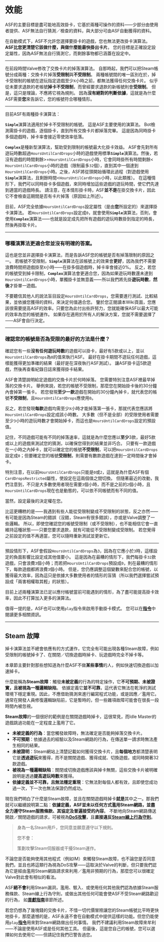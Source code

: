 # 效能

ASF的主要目標是盡可能地高效掛卡，它基於兩種可操作的資料⸺少部分由使用者提供、ASF無法自行猜測／檢查的資料，與大部分可由ASF自動獲得的資料。

在自動模式下，ASF不允許您選擇要掛卡的遊戲，您也無法更改掛卡演算法。 **ASF比您更清楚它該做什麼，與做什麼能最快掛出卡片**&#8203;。 您的目標是正確設定設定屬性，因為ASF無法自行猜測它，而剩餘事物都已涵蓋在設定中。

---

在前段時間Valve修改了交換卡片的掉落演算法。 自那時起，我們可以把Steam帳號分成兩種：交換卡片掉落&#8203;**受限制**&#8203;與&#8203;**不受限制**&#8203;。 兩種帳號間的唯一區別在於，掉卡受限制的帳號在遊玩指定遊戲至少&#8203;`X`&#8203;小時之前，都無法獲得任何交換卡片。 似乎從未要求退款的老帳號&#8203;**掉卡不受限制**&#8203;，而曾經要求退款的新帳號則會&#8203;**受限制**&#8203;。 但是，這只是理論，不應將它視為規則。 因為&#8203;**沒有絕對的判斷依據**&#8203;，這就是為什麼ASF需要&#8203;**您**&#8203;來告訴它，您的帳號符合哪種情形。

---

目前ASF有兩種掛卡演算法：

**`Simple`**&#8203;演算法適用於掉卡不受限制的帳號。 這是ASF主要使用的演算法。 Bot檢測需掛卡的遊戲，逐個掛卡，直到所有交換卡片都掉落完畢。 這是因為同時掛卡多個遊戲時，掉卡率會接近零使效率低落。

**`Complex`**&#8203;是種新型演算法，幫助受到限制的帳號最大化掛卡效益。 ASF會先對所有遊玩時數超過&#8203;`HoursUntilCardDrops`&#8203;小時的遊戲使用標準&#8203;**`Simple`**&#8203;演算法。然後，若沒有遊戲的時間剩餘>= &#8203;`HoursUntilCardDrops`&#8203;小時，它會同時掛所有時間剩餘< &#8203;`HoursUntilCardDrops`&#8203;小時的遊戲（限制最多&#8203;`32`&#8203;個），直到其中一個達到&#8203;`HoursUntilCardDrops`&#8203;小時。之後，ASF將從頭開始循環此過程（對遊戲使用&#8203;**`Simple`**&#8203;演算法，且剩餘時間< &#8203;`HoursUntilCardDrops`&#8203;小時，以此類推）。 在這種情形下，我們可以同時掛卡多個遊戲，來同時增加這些遊戲的遊玩時間，使它們先達到適當的遊戲時長。 請注意，在本情形掛卡時，ASF&#8203;**並不是**&#8203;在掛交換卡片，因此它不會檢查這期間是否有卡片掉落（原因如上所述）。

目前，ASF完全依據&#8203;`HoursUntilCardDrops`&#8203;設定屬性（是由&#8203;**您**&#8203;所設定的）來選擇掛卡演算法。 若&#8203;`HoursUntilCardDrops`&#8203;設定成&#8203;`0`&#8203;，就會使用&#8203;**`Simple`**&#8203;演算法，否則，會使用&#8203;**`Complex`**&#8203;演算法⸺也就是設定成先把所有遊戲的遊玩時數掛到指定的時長，然後再掛取卡片。

---

### **哪種演算法更適合您並沒有明確的答案**&#8203;。

這也是您並非選擇掛卡演算法，而是告訴ASF您的帳號是否有掉落限制的原因之一。 若帳號不受限制，&#8203;**`Simple`**&#8203;演算法在該帳號上的效果會&#8203;**更好**&#8203;，因為我們不需要浪費時間把遊戲掛至&#8203;`X`&#8203;小時⸺在掛多個遊戲時，掉卡率會接近0%。 反之，若您的帳號受到掉卡限制，&#8203;**`Complex`**&#8203;演算法會更適合您，因為如果遊玩時數還未達到&#8203;`HoursUntilCardDrops`&#8203;小時，單獨掛卡並無意義⸺所以我們將先掛&#8203;**遊玩時數**&#8203;，&#8203;**然後**&#8203;才掛單一遊戲。

不要聽信其他人的說法盲目設定&#8203;`HoursUntilCardDrops`&#8203;，您需要進行測試、比較結果，並依據您獲得的資料，來決定何值適合您。 鑒於您正閱讀本Wiki頁面，您應該很需要提高ASF的效率。只要您為此付出些許努力，您就能確保ASF以最大可能的效率為您的帳號運作。 如果存在適用於所有人的解決方案，您就不需要選擇了⸺ASF會自行決定。

---

### 確認您的帳號是否為受限的最好的方法是什麼？

確認您有一些&#8203;**沒有任何遊玩時數**&#8203;的遊戲可以掛卡，最好有5款或以上，並以&#8203;`HoursUntilCardDrops`&#8203;為&#8203;`0`&#8203;的值來執行ASF。 最好在掛卡期間不遊玩任何遊戲，這樣能獲得更加準確的結果（最好是在深夜執行ASF測試）。 讓ASF掛卡這5款遊戲，然後再查看紀錄日誌來獲得掛卡結果。

ASF會清楚說明給定遊戲的交換卡片於何時掉落。 您需要特別注意ASF裡最早掉落的交換卡片。 舉例來說，若您的帳號不受限制，那麼您在開始掛卡後的30分鐘內會掉第一張卡。 若您發現&#8203;**至少一款**&#8203;遊戲在開始的30分鐘內掉卡，就代表您的帳號&#8203;**不受限制**&#8203;，且&#8203;`HoursUntilCardDrops`&#8203;應使用&#8203;`0`&#8203;。

反之，若您發現&#8203;**每款**&#8203;遊戲均需至少&#8203;`X`&#8203;小時才能掉落第一張卡，那就代表您應該將&#8203;`HoursUntilCardDrops`&#8203;設定成該小時數。 大多數（但不是全部）的受限使用者需要至少&#8203;`3`&#8203;小時的遊玩時數才會開始掉卡，而這也是&#8203;`HoursUntilCardDrops`&#8203;設定的預設值。

記住，不同遊戲可能有不同的掉落速率，這就是為什麼您應以&#8203;**至少**&#8203;3款，最好5款或以上的遊戲來測試您的猜測，以確保您得到的結果並非巧合。 只要有一款遊戲在一小時之內掉卡，就可以確定您的帳號&#8203;**不受限制**&#8203;，可以把&#8203;`HoursUntilCardDrops`&#8203;設定成&#8203;`0`&#8203;；但要確定您的帳號&#8203;**受限制**&#8203;，則需要有數款遊戲在達到一定時間後才會掉卡。

特別注意，在以前&#8203;`HoursUntilCardDrops`&#8203;只能是&#8203;`0`&#8203;或&#8203;`2`&#8203;，這就是為什麼ASF有個&#8203;`CardDropsRestricted`&#8203;屬性，使設定在這兩個值之間切換。 但隨著最近的改動，我們注意到，不只是大多數使用者現在需要&#8203;`3`&#8203;個小時，而不是之前的&#8203;`2`&#8203;個小時，且&#8203;`HoursUntilCardDrops`&#8203;現在也是動態的，可以依不同帳號而有不同的值。

當然，設定最後的決定權在您。

比這更糟糕的是⸺我遇到有些人能從受限制變成不受限制的狀態，反之亦然⸺有可能是因為Steam的錯誤（沒錯，Steam有很多錯誤），亦或是Valve調整了一些邏輯。 所以，即使您確認您的帳號受限制（或不受限制），也不能相信它會一直維持這種狀態⸺只要您要求退款，就有可能從不受限制變成受限制。 若您覺得之前設定的值不再適當，您可以隨時重新測試並更新它。

---

預設情形下，ASF會假設&#8203;`HoursUntilCardDrops`&#8203;為`3`&#8203;，因為在它應小於&#8203;`3`&#8203;時，這樣設定的負面影響比設定成其他值要小。 這是因為在最糟的情形下，我們每掛卡&#8203;`32`&#8203;款遊戲，只會浪費&#8203;`3`&#8203;個小時；而若把&#8203;`HoursUntilCardDrops`&#8203;預設成&#8203;`0`&#8203;，則在最糟的情形下，每款遊戲都將浪費&#8203;`3`&#8203;個小時。 但是，您仍應調整這個變數來配合您的帳號，以獲得最大效率，因為這只是依據大多數使用者的情形的盲猜（所以我們選擇嘗試預設成「兩害相權取其輕」的狀態）。

目前上述兩種演算法已足以應付帳號當前可能遇到的情形，為了盡可能提高掛卡效率，因此不打算加入更多的演算法。

值得一提的是，ASF也可以使用&#8203;`play`&#8203;指令來啟用手動掛卡模式。 您可以在&#8203;**[指令](https://github.com/JustArchiNET/ArchiSteamFarm/wiki/Commands-zh-TW)**&#8203;中閱讀更多相關資訊。

---

## Steam 故障

掉卡演算法並不總會依應有的方式運作，它完全有可能出現各種Steam故障，例如受限制的帳號掉卡了、在關閉／切換遊戲時掉卡、玩遊戲時完全不掉卡等。

本章節主要針對那些想知道為什麼ASF不做&#8203;**某些事情**&#8203;的人，例如快速切換遊戲以加速掉卡。

什麼能稱為&#8203;**Steam故障**&#8203;：觸發&#8203;**未被定義**&#8203;的行為的特定操作，它&#8203;**不可預期、未被證實，且被視為一種邏輯缺陷**&#8203;。 依據定義它&#8203;**並不可靠**&#8203;，這代表它無法在乾淨的測試環境下穩定重現。因此，不應借助猜測來進行編寫程式功能，或是因應／濫用它。 通常在開發人員修復邏輯缺陷前，它是暫時的，但一些雜項故障可能會在很長一段時間內被忽視。

**Steam故障**&#8203;的一個很好的範例是在關閉遊戲時掉卡，這很常見，而Idle Master的遊戲跳過功能在一定程度上濫用了它。

- **未被定義的行為**&#8203;：當您觸發故障時，無法確定是否能夠掉落交換卡片。
- **不可預期**&#8203;：依據過去的經驗以及Steam網路的行為，在傳送單一請求時無法產生相同的結果。
- **未被證明**&#8203;：Steam網站上清楚記載如何獲得交換卡片，且&#8203;**每個地方**&#8203;都清楚表明它是&#8203;**透過遊玩**&#8203;來獲得，而不是關閉遊戲、獲得成就、切換遊戲，或同時開著32款遊戲。
- **被視為一種邏輯缺陷**&#8203;：關閉或切換遊戲應該與掉卡無關，這些交換卡片被明確說明是透過&#8203;**提高遊玩時數**&#8203;來獲得。
- **依據定義並不可靠，且無法穩定重現**&#8203;：它無法對每個人都有效，且即使您成功過一次，下一次也無法保證仍然成功。

現在我們明白了什麼是Steam故障，並且在關閉遊戲時掉卡&#8203;**就是**&#8203;其中之一。那我們就可以繼續說明第二點：&#8203;**依據定義，ASF並未以任何方式濫用Steam網路，並盡全力遵守Steam服務條款、其協定及普遍接受的內容**&#8203;。 不斷地向Steam網路傳送開啟／關閉遊戲的請求，可被視為&#8203;**[DoS攻擊](https://zh.wikipedia.org/zh-tw/阻斷服務攻擊)**&#8203;，且&#8203;**直接違反&#8203;[Steam線上行為守則](https://store.steampowered.com/online_conduct/?l=tchinese)**&#8203;。

> 身為一名Steam用戶，您同意並願意遵守以下規則。
> 
> 您不會：
> 
> 策劃攻擊Steam伺服器或干擾Steam運作。

不論您是否能夠使用其他程式（例如IM）來觸發Steam故障，也不論您是否同意我們，並且也將這類行為視為DoS攻擊⸺這取決於Valve的判斷，但只要我們認為它是經由濫用Steam網路請求來利用／濫用非預期的行為，那麼您可以很確定Valve對此會有相似的看法。

ASF&#8203;**絕不會**&#8203;利用Steam漏洞，濫用、駭入、或使用任何其他我們認為依據Steam服務條款、Steam線上行為守則，或做出其他任何可能會使ASF不受Steam網路歡迎的行為， 如&#8203;**[貢獻指南](https://github.com/JustArchiNET/ArchiSteamFarm/blob/main/.github/CONTRIBUTING.md)**&#8203;章節所述。

若您仍想為了幾塊錢的交換卡片，不惜一切代價冒險讓您的Steam帳號比平時更快地掛卡，那麼遺憾的是，ASF永遠不會在自動模式中提供這樣的功能。但您仍能使用&#8203;`play`&#8203;**[指令](https://github.com/JustArchiNET/ArchiSteamFarm/wiki/Commands-zh-TW)**&#8203;用來對Steam網路做出任何事情。 我們不建議利用Steam故障來牟利⸺不論是使用ASF或是任何其他工具。 但最後，這是您自己的帳號，您可以選擇如何去使用它⸺但請記住我們已警告過您。